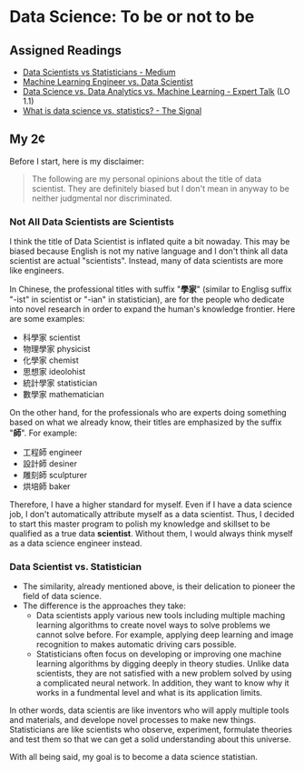 # Data Science: To be or not to be

## Assigned Readings
- [Data Scientists vs Statisticians - Medium](https://medium.com/odscjournal/data-scientists-versus-statisticians-8ea146b7a47f)
- [Machine Learning Engineer vs. Data Scientist](https://www.springboard.com/blog/data-science/machine-learning-engineer-vs-data-scientist/)
- [Data Science vs. Data Analytics vs. Machine Learning - Expert Talk](https://www.simplilearn.com/data-science-vs-data-analytics-vs-machine-learning-article) (LO 1.1)
- [What is data science vs. statistics? - The Signal](https://mixpanel.com/blog/this-is-the-difference-between-statistics-and-data-science/)


## My 2¢
Before I start, here is my disclaimer: 
> The following are my personal opinions about the title of data scientist. They are definitely biased but I don't mean in anyway to be neither judgmental nor discriminated.

### Not All Data Scientists are Scientists
I think the title of Data Scientist is inflated quite a bit nowaday. This may be biased because English is not my native language and I don't think all data scientist are actual "scientists". Instead, many of data scientists are more like engineers.

In Chinese, the professional titles with suffix "**學家**" (similar to Englisg suffix "-ist" in scientist or "-ian" in statistician), are for the people who dedicate into novel research in order to expand the human's knowledge frontier. Here are some examples:
- 科學家 scientist
- 物理學家 physicist
- 化學家 chemist
- 思想家 ideolohist
- 統計學家 statistician
- 數學家 mathematician

On the other hand, for the professionals who are experts doing something based on what we already know, their titles are emphasized by the suffix "**師**". For example:
- 工程師 engineer
- 設計師 desiner
- 雕刻師 sculpturer
- 烘培師 baker

Therefore, I have a higher standard for myself. Even if I have a data science job, I don't automatically attribute myself as a data scientist. Thus, I decided to start this master program to polish my knowledge and skillset to be qualified as a true data **scientist**. Without them, I would always think myself as a data science engineer instead.

### Data Scientist vs. Statistician
- The similarity, already mentioned above, is their delication to pioneer the field of data science. 
- The difference is the approaches they take:
  - Data scientists apply various new tools including multiple maching learning algorithms to create novel ways to solve problems we cannot solve before. For example, applying deep learning and image recognition to makes automatic driving cars possible.
  - Statisticians often focus on developing or improving one machine learning algorithms by digging deeply in theory studies. Unlike data scientists, they are not satisfied with a new problem solved by using a complicated neural network. In addition, they want to know why it works in a fundmental level and what is its application limits.

In other words, data scientis are like inventors who will apply multiple tools and materials, and develope novel processes to make new things. Statisticians are like scientists who observe, experiment, formulate theories and test them so that we can get a solid understanding about this universe. 

With all being said, my goal is to become a data science statistian.





